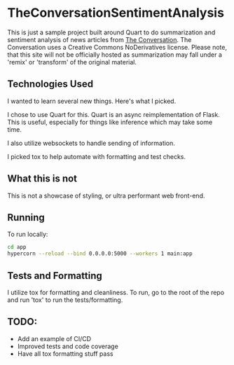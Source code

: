 # TheConversationSentimentAnalysis

This is just a sample project built around Quart to do summarization and sentiment analysis of news articles from [The Conversation](https://theconversation.com/us/feeds). The Conversation uses a Creative Commons NoDerivatives license. Please note, that this site will not be officially hosted as summarization may fall under a 'remix' or 'transform' of the original material.

## Technologies Used

I wanted to learn several new things. Here's what I picked.

I chose to use Quart for this. Quart is an async reimplementation of Flask. This is useful, especially for things like inference which may take some time.

I also utilize websockets to handle sending of information.

I picked tox to help automate with formatting and test checks.

## What this is not

This is not a showcase of styling, or ultra performant web front-end.

## Running

To run locally:

```sh
cd app
hypercorn --reload --bind 0.0.0.0:5000 --workers 1 main:app
```

## Tests and Formatting

I utilize tox for formatting and cleanliness. To run, go to the root of the repo and run 'tox' to run the tests/formatting.

## TODO:

- Add an example of CI/CD
- Improved tests and code coverage
- Have all tox formatting stuff pass

